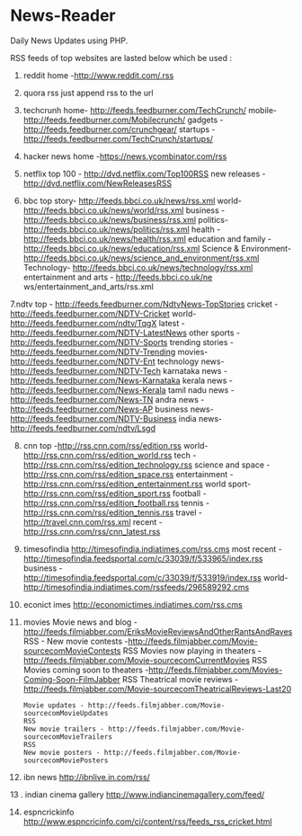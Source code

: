 # News-Reader
Daily News Updates using PHP.

RSS feeds of top websites are lasted below which be used : 

1. reddit
	home -http://www.reddit.com/.rss

2. quora rss just append rss to the url

3. techcrunh
	home- http://feeds.feedburner.com/TechCrunch/
	mobile- http://feeds.feedburner.com/Mobilecrunch/
	gadgets - http://feeds.feedburner.com/crunchgear/
	startups - http://feeds.feedburner.com/TechCrunch/startups/

4. hacker news
	home -https://news.ycombinator.com/rss
5. netflix
	top 100 - http://dvd.netflix.com/Top100RSS
	new releases - http://dvd.netflix.com/NewReleasesRSS

6. bbc
 	top story- http://feeds.bbci.co.uk/news/rss.xml
 	world- http://feeds.bbci.co.uk/news/world/rss.xml
 	business - http://feeds.bbci.co.uk/news/business/rss.xml
 	politics- http://feeds.bbci.co.uk/news/politics/rss.xml
 	health - http://feeds.bbci.co.uk/news/health/rss.xml
 	education and family - http://feeds.bbci.co.uk/news/education/rss.xml
 	Science & Environment- http://feeds.bbci.co.uk/news/science_and_environment/rss.xml
 	Technology- http://feeds.bbci.co.uk/news/technology/rss.xml
 	entertainment and arts - http://feeds.bbci.co.uk/ne ws/entertainment_and_arts/rss.xml

 7.ndtv
 	top - http://feeds.feedburner.com/NdtvNews-TopStories
 	cricket - http://feeds.feedburner.com/NDTV-Cricket
 	world- http://feeds.feedburner.com/ndtv/TqgX
 	latest - http://feeds.feedburner.com/NDTV-LatestNews
 	other sports - http://feeds.feedburner.com/NDTV-Sports
 	trending stories - http://feeds.feedburner.com/NDTV-Trending
 	movies- http://feeds.feedburner.com/NDTV-Ent
 	technology news- http://feeds.feedburner.com/NDTV-Tech
 	karnataka news - http://feeds.feedburner.com/News-Karnataka
 	kerala news - http://feeds.feedburner.com/News-Kerala
 	tamil nadu news - http://feeds.feedburner.com/News-TN
 	andra news - http://feeds.feedburner.com/News-AP
 	business news- http://feeds.feedburner.com/NDTV-Business
 	india news- http://feeds.feedburner.com/ndtv/Lsgd


 8. cnn
 	top -http://rss.cnn.com/rss/edition.rss
 	world- http://rss.cnn.com/rss/edition_world.rss
 	tech - http://rss.cnn.com/rss/edition_technology.rss
 	science and space - http://rss.cnn.com/rss/edition_space.rss
 	entertainment - http://rss.cnn.com/rss/edition_entertainment.rss
 	world sport- http://rss.cnn.com/rss/edition_sport.rss
 	football - http://rss.cnn.com/rss/edition_football.rss
 	tennis - http://rss.cnn.com/rss/edition_tennis.rss
 	travel - http://travel.cnn.com/rss.xml
 	recent - http://rss.cnn.com/rss/cnn_latest.rss

 9. timesofindia 
	 	http://timesofindia.indiatimes.com/rss.cms
	 	most recent - http://timesofindia.feedsportal.com/c/33039/f/533965/index.rss
	 	business - http://timesofindia.feedsportal.com/c/33039/f/533919/index.rss
	 	world- http://timesofindia.indiatimes.com/rssfeeds/296589292.cms
 	
 10. econict imes 
	http://economictimes.indiatimes.com/rss.cms

11. movies
		Movie news and blog -http://feeds.filmjabber.com/EriksMovieReviewsAndOtherRantsAndRaves
		RSS -
		New movie contests -http://feeds.filmjabber.com/Movie-sourcecomMovieContests
		RSS
		Movies now playing in theaters -http://feeds.filmjabber.com/Movie-sourcecomCurrentMovies
		RSS
		Movies coming soon to theaters -http://feeds.filmjabber.com/Movies-Coming-Soon-FilmJabber
		RSS
		Theatrical movie reviews - http://feeds.filmjabber.com/Movie-sourcecomTheatricalReviews-Last20

		Movie updates - http://feeds.filmjabber.com/Movie-sourcecomMovieUpdates
		RSS
		New movie trailers - http://feeds.filmjabber.com/Movie-sourcecomMovieTrailers
		RSS
		New movie posters - http://feeds.filmjabber.com/Movie-sourcecomMoviePosters

12. ibn news
 		http://ibnlive.in.com/rss/

13 . indian cinema  gallery 
		http://www.indiancinemagallery.com/feed/

14. espncrickinfo
		http://www.espncricinfo.com/ci/content/rss/feeds_rss_cricket.html

